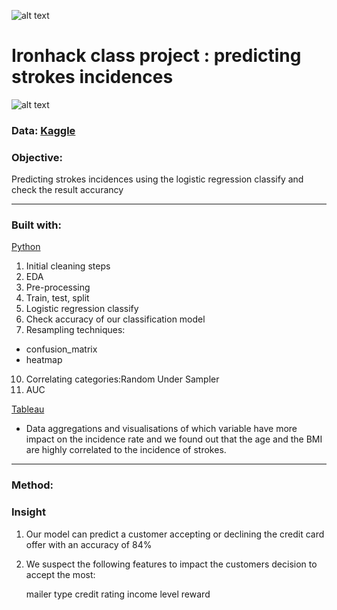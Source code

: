 ![alt text](https://github.com/newgala/IronAngela/blob/main/logo-ironhack-blue.png)
# Ironhack class project : predicting strokes incidences
![alt text](https://github.com/newgala/IronAngela/blob/main/stroke%20pic.jpg)
### Data: [Kaggle](https://www.kaggle.com/general/248836)

### Objective:
Predicting strokes incidences using the logistic regression classify and check the result accurancy 
***
### Built with:
 [Python](https://www.python.org/)
1. Initial cleaning steps
2. EDA
3. Pre-processing
4. Train, test, split
5. Logistic regression classify
7. Check accuracy of our classification model
8. Resampling techniques:
* confusion_matrix
* heatmap
10. Correlating categories:Random Under Sampler
11. AUC 

[Tableau](https://www.tableau.com/)
* Data aggregations and visualisations of which variable have more impact on the incidence rate and we found out that the age and the BMI are highly correlated to the incidence of strokes.

***

### Method:


### Insight

1. Our model can predict a customer accepting or declining the credit card offer with an accuracy of 84%
2. We suspect the following features to impact the customers decision to accept the most:

    mailer type
    credit rating
    income level
    reward

